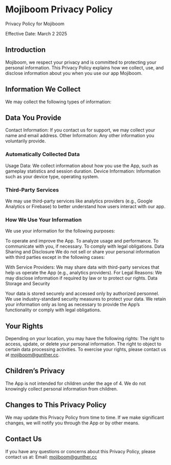 # Mojiboom Privacy Policy

Privacy Policy for Mojiboom

Effective Date: March 2 2025

## Introduction
Mojiboom, we respect your privacy and is committed to protecting your personal information. This Privacy Policy explains how we collect, use, and disclose information about you when you use our app Mojiboom.

## Information We Collect
We may collect the following types of information:

## Data You Provide
Contact Information: If you contact us for support, we may collect your name and email address.
Other Information: Any other information you voluntarily provide. 

### Automatically Collected Data
Usage Data: We collect information about how you use the App, such as gameplay statistics and session duration.
Device Information: Information such as your device type, operating system. 

### Third-Party Services
We may use third-party services like analytics providers (e.g., Google Analytics or Firebase) to better understand how users interact with our app.

### How We Use Your Information
We use your information for the following purposes:

To operate and improve the App. To analyze usage and performance. To communicate with you, if necessary. To comply with legal obligations. Data Sharing and Disclosure
We do not sell or share your personal information with third parties except in the following cases:

With Service Providers: We may share data with third-party services that help us operate the App (e.g., analytics providers). 
For Legal Reasons: We may disclose information if required by law or to protect our rights. Data Storage and Security

Your data is stored securely and accessed only by authorized personnel. We use industry-standard security measures to protect your data. 
We retain your information only as long as necessary to provide the App’s functionality or comply with legal obligations.

## Your Rights
Depending on your location, you may have the following rights:
The right to access, update, or delete your personal information. The right to object to certain data processing activities. To exercise your rights, please contact us at mojiboom@gunther.cc.

## Children’s Privacy
The App is not intended for children under the age of 4. We do not knowingly collect personal information from children.

## Changes to This Privacy Policy
We may update this Privacy Policy from time to time. If we make significant changes, we will notify you through the App or by other means.

## Contact Us
If you have any questions or concerns about this Privacy Policy, please contact us at:
Email: mojiboom@gunther.cc
